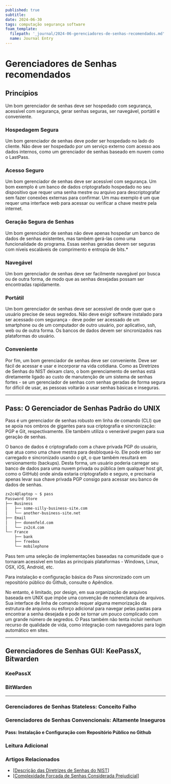 ```yaml
---
published: true
subtitle:
date: 2024-06-30
tags: computação segurança software
foam_template:
  filepath: '_journal/2024-06-gerenciadores-de-senhas-recomendados.md'
  name: Journal Entry
---
```


# Gerenciadores de Senhas recomendados

## Princípios

Um bom gerenciador de senhas deve ser hospedado com segurança, acessível com segurança, gerar senhas seguras, ser navegável, portátil e conveniente.

### Hospedagem Segura

Um bom gerenciador de senhas deve poder ser hospedado no lado do cliente. Não deve ser hospedado por um serviço externo com acesso aos dados internos, como um gerenciador de senhas baseado em nuvem como o LastPass.

### Acesso Seguro

Um bom gerenciador de senhas deve ser acessível com segurança. Um bom exemplo é um banco de dados criptografado hospedado no seu dispositivo que requer uma senha mestre ou arquivo para descriptografar sem fazer conexões externas para confirmar. Um mau exemplo é um que requer uma interface web para acessar ou verificar a chave mestre pela internet.

### Geração Segura de Senhas

Um bom gerenciador de senhas não deve apenas hospedar um banco de dados de senhas existentes, mas também gerá-las como uma funcionalidade do programa. Essas senhas geradas devem ser seguras com níveis escaláveis de comprimento e entropia de bits.*

### Navegável

Um bom gerenciador de senhas deve ser facilmente navegável por busca ou de outra forma, de modo que as senhas desejadas possam ser encontradas rapidamente.

### Portátil

Um bom gerenciador de senhas deve ser acessível de onde quer que o usuário precise de seus segredos. Não deve exigir software instalado para ser acessado com segurança - deve poder ser acessado de um smartphone ou de um computador de outro usuário, por aplicativo, ssh, web ou de outra forma. Os bancos de dados devem ser sincronizados nas plataformas do usuário.

### Conveniente

Por fim, um bom gerenciador de senhas deve ser conveniente. Deve ser fácil de acessar e usar e incorporar na vida cotidiana. Como as Diretrizes de Senhas do NIST deixam claro, o bom gerenciamento de senhas está diretamente ligado ao custo de manutenção de um sistema de senhas fortes - se um gerenciador de senhas com senhas geradas de forma segura for difícil de usar, as pessoas voltarão a usar senhas básicas e inseguras.

---

## Pass: O Gerenciador de Senhas Padrão do UNIX

Pass é um gerenciador de senhas robusto em linha de comando (CLI) que se apoia nos ombros de gigantes para sua criptografia e sincronização: PGP e Git, respectivamente. Ele também utiliza o venerável pwgen para sua geração de senhas.

O banco de dados é criptografado com a chave privada PGP do usuário, que atua como uma chave mestra para desbloqueá-lo. Ele pode então ser carregado e sincronizado usando o git, o que também resultará em versionamento (backups). Desta forma, um usuário poderia carregar seu banco de dados para uma nuvem privada ou pública (em qualquer host git, como o GitHub) onde ainda estaria criptografado e seguro, e precisaria apenas levar sua chave privada PGP consigo para acessar seu banco de dados de senhas.

```bash
zx2c4@laptop ~ $ pass
Password Store
├── Business
│   ├── some-silly-business-site.com
│   └── another-business-site.net
├── Email
│   ├── donenfeld.com
│   └── zx2c4.com
└── France
    ├── bank
    ├── freebox
    └── mobilephone
```

Pass tem uma seleção de implementações baseadas na comunidade que o tornaram acessível em todas as principais plataformas - Windows, Linux, OSX, iOS, Android, etc.

Para instalação e configuração básica do Pass sincronizado com um repositório público do Github, consulte o Apêndice.

No entanto, é limitado, por design, em sua organização de arquivos baseada em UNIX que impõe uma convenção de nomenclatura de arquivos. Sua interface de linha de comando requer alguma memorização da estrutura de arquivos ou esforço adicional para navegar pelas pastas para encontrar a senha desejada e pode se tornar um pouco complicado com um grande número de segredos. O Pass também não tenta incluir nenhum recurso de qualidade de vida, como integração com navegadores para login automático em sites.

---

## Gerenciadores de Senhas GUI: KeePassX, Bitwarden

### KeePassX

### BitWarden

---

### Gerenciadores de Senhas Stateless: Conceito Falho

### Gerenciadores de Senhas Convencionais: Altamente Inseguros

#### Pass: Instalação e Configuração com Repositório Público no Github

### Leitura Adicional

### Artigos Relacionados

- [[Descrição das Diretrizes de Senhas do NIST]]
- [[Complexidade Forçada de Senhas Considerada Prejudicial]]


[//begin]: # "Autogenerated link references for markdown compatibility"
[Descrição das Diretrizes de Senhas do NIST]: <Descri%C3%A7%C3%A3o das Diretrizes de Senhas do NIST> "Descrição das Diretrizes de Senhas do NIST"
[Complexidade Forçada de Senhas Considerada Prejudicial]: <Descri%C3%A7%C3%A3o das Diretrizes de Senhas do NIST> "Descrição das Diretrizes de Senhas do NIST"
[//end]: # "Autogenerated link references"